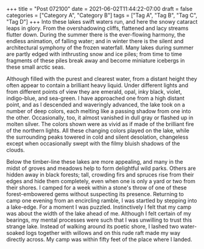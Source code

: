 +++
title = "Post 072100"
date = 2021-06-02T11:44:22-07:00
draft = false
categories = ["Category A", "Category B"]
tags = ["Tag A", "Tag B", "Tag C", "Tag D"]
+++
Into these lakes swift waters run, and here the snowy cataract leaps in glory. From the overshadowing cliffs, flattened and lacy streams flutter down. During the summer there is the ever-flowing harmony, the endless animation, of falling water; and in winter there is the silent and architectural symphony of the frozen waterfall. Many lakes during summer are partly edged with inthrusting snow and ice piles; from time to time fragments of these piles break away and become miniature icebergs in these small arctic seas.

Although filled with the purest and clearest water, from a distant height they often appear to contain a brilliant heavy liquid. Under different lights and from different points of view they are emerald, opal, inky black, violet, indigo-blue, and sea-green. I have approached one from a high distant point, and as I descended and waveringly advanced, the lake took on a number of deep colors, each melting like a passing shadow from one into the other. Occasionally, too, it almost vanished in dull gray or flashed up in molten silver. The colors shown were as vivid as if made of the brilliant fire of the northern lights. All these changing colors played on the lake, while the surrounding peaks towered in cold and silent desolation, changeless except when occasionally swept with the filmy bluish shadows of the clouds.

Below the timber-line these lakes are more appealing, and many in the midst of groves and meadows help to form delightful wild parks. Others are hidden away in black forests; tall, crowding firs and spruces rise from their edges and hide them completely, even when one is only a yard or two from their shores. I camped for a week within a stone's throw of one of these forest-embowered gems without suspecting its presence. Returning to camp one evening from an encircling ramble, I was startled by stepping into a lake-edge. For a moment I was puzzled. Instinctively I felt that my camp was about the width of the lake ahead of me. Although I felt certain of my bearings, my mental processes were such that I was unwilling to trust this strange lake. Instead of walking around its poetic shore, I lashed two water-soaked logs together with willows and on this rude raft made my way directly across. My camp was within fifty feet of the place where I landed.
